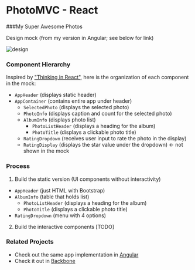 # PhotoMVC - React
###My Super Awesome Photos

Design mock (from my version in Angular; see below for link)

![design](http://i.imgur.com/EygN6p7l.jpg)

### Component Hierarchy

Inspired by ["Thinking in React"](http://facebook.github.io/react/docs/thinking-in-react.html), here is the organization of each component in the mock:

- `AppHeader` (displays static header)
- `AppContainer` (contains entire app under header)
    * `SelectedPhoto` (displays the selected photo)
    * `PhotoInfo` (displays caption and count for the selected photo)
    * `AlbumInfo` (displays photo list)
        - `PhotoListHeader` (displays a heading for the album)
        - `PhotoTitle` (displays a clickable photo title)
    - `RatingDropdown` (receives user input to rate the photo in the display) 
    - `RatingDisplay` (displays the star value under the dropdown) <- not shown in the mock


### Process

1. Build the static version (UI components without interactivity)

  -  `AppHeader` (just HTML with Bootstrap)
  -  `AlbumInfo` (table that holds list)
     - `PhotoListHeader` (displays a heading for the album)      
     - `PhotoTitle` (displays a clickable photo title)
  -  `RatingDropdown` (menu with 4 options)

2. Build the interactive components [TODO]

### Related Projects

- Check out the same app implementation in [Angular](https://github.com/batmanimal/photo-app-angular)
- Check it out in [Backbone](https://github.com/batmanimal/photo-app-backbone)

